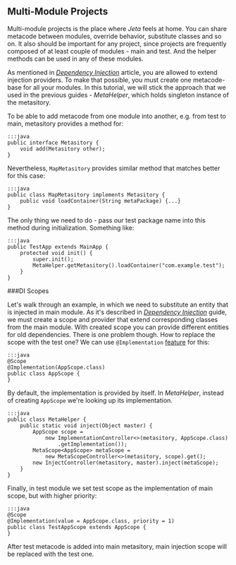 <div class="page-header">
    <h2>Multi-Module Projects</h2>
</div>

Multi-module projects is the place where *Jeta* feels at home. You can share metacode between modules, override behavior, substitute classes and so on. It also should be important for any project, since projects are frequently composed of at least couple of modules - main and test. And the helper methods can be used in any of these modules.

As mentioned in [*Dependency Injection*](/guide/inject.html) article, you are allowed to extend injection providers. To make that possible, you must create one metacode-base for all your modules. In this tutorial, we will stick the approach that we used in the previous guides - *MetaHelper*, which holds singleton instance of the metasitory.

To be able to add metacode from one module into another, e.g. from test to main, metasitory provides a method for:

    :::java
    public interface Metasitory {
        void add(Metasitory other);
    }


Nevertheless, `MapMetasitory` provides similar method that matches better for this case:

    :::java
    public class MapMetasitory implements Metasitory {
        public void loadContainer(String metaPackage) {...}
    }


The only thing we need to do - pass our test package name into this method during initialization. Something like:

    :::java
    public TestApp extends MainApp {
        protected void init() {
            super.init();
            MetaHelper.getMetasitory().loadContainer("com.example.test");
        }
    }

###DI Scopes

Let's walk through an example, in which we need to substitute an entity that is injected in main module. As it's described in [*Dependency Injection*](/guide/inject.html) guide, we must create a scope and provider that extend corresponding classes from the main module. With created scope you can provide different entities for old dependencies. There is one problem though. How to replace the scope with the test one? We can use `@Implementation` [feature](/guide/implementation.html) for this:

    :::java
    @Scope
    @Implementation(AppScope.class)
    public class AppScope {
    }


By default, the implementation is provided by itself. In *MetaHelper*, instead of creating `AppScope` we're looking up its implementation.

    :::java
    public class MetaHelper {
        public static void inject(Object master) {
            AppScope scope =
                new ImplementationController<>(metasitory, AppScope.class)
                    .getImplementation());
            MetaScope<AppScope> metaScope =
                new MetaScopeController<>(metasitory, scope).get();
            new InjectController(metasitory, master).inject(metaScope);
        }
    }

Finally, in test module we set test scope as the implementation of main scope, but with higher priority:

    :::java
    @Scope
    @Implementation(value = AppScope.class, priority = 1)
    public class TestAppScope extends AppScope {
    }

After test metacode is added into main metasitory, main injection scope will be replaced with the test one.

